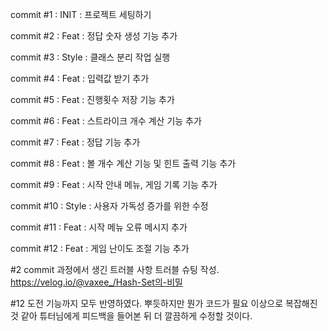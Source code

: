commit #1 : INIT : 프로젝트 세팅하기

commit #2 : Feat : 정답 숫자 생성 기능 추가

commit #3 : Style : 클래스 분리 작업 실행

commit #4 : Feat : 입력값 받기  추가

commit #5 : Feat : 진행횟수 저장 기능 추가

commit #6 : Feat : 스트라이크 개수 계산 기능 추가

commit #7 : Feat : 정답 기능 추가

commit #8 : Feat : 볼  개수 계산 기능 및 힌트 출력 기능 추가

commit #9 : Feat : 시작 안내 메뉴, 게임 기록 기능 추가

commit #10 : Style : 사용자 가독성 증가를 위한 수정

commit #11 : Feat : 시작 메뉴 오류 메시지 추가

commit #12 : Feat : 게임 난이도 조절 기능 추가


#2 commit 과정에서 생긴 트러블 사항 트러블 슈팅 작성.
          https://velog.io/@vaxee_/Hash-Set의-비밀


#12 도전 기능까지 모두 반영하였다. 뿌듯하지만 뭔가 코드가 필요 이상으로 복잡해진 것 같아 튜터님에게 피드백을 들어본 뒤 더 깔끔하게 수정할 것이다.
